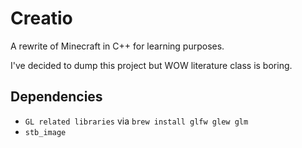 # Creatio
A rewrite of Minecraft in C++ for learning purposes.

I've decided to dump this project but WOW literature class is boring.

## Dependencies
- `GL related libraries` via `brew install glfw glew glm`
- `stb_image`
